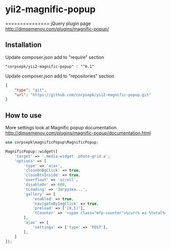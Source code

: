 # yii2-magnific-popup 
===============
jQuery plugin page http://dimsemenov.com/plugins/magnific-popup/

## Installation
Update composer.json add to "require" section
```
"corpsepk/yii2-magnific-popup" : "^0.1"
```

Update composer.json add to "repositories" section
```json
{
    "type": "git",
    "url": "https://github.com/corpsepk/yii2-magnific-popup.git"
}
```

## How to use
More settings look at Magnific popup documentation http://dimsemenov.com/plugins/magnific-popup/documentation.html
```php
use corpsepk\magnificPopup\MagnificPopup;

MagnificPopup::widget([
    'target' => '.media-widget .photo-grid a',
    'options' => [
        'type' => 'ajax',
        'closeOnBgClick' => true,
        'closeBtnInside' => true,
        'overflowY' => 'scroll',
        'disableOn' => 600,
        'tLoading' => 'Загрузка...',
        'gallery' => [
            'enabled' => true,
            'navigateByImgClick' => true,
            'preload' => ['[0,1]'],
            'tCounter' => '<span class="mfp-counter">%curr% из %total%</span>',
        ],
        'ajax' => [
            'settings' => ['type' => 'POST'],
        ],
    ]
]);
```
